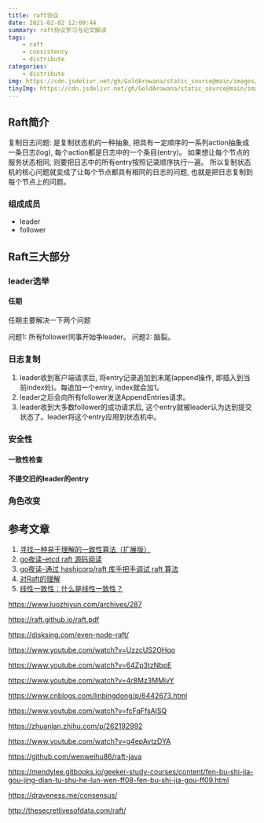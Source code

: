 ```yaml
---
title: raft协议
date: 2021-02-02 12:09:44
summary: raft协议学习与论文解读
tags:
    - raft
    - consistency
    - distribute
categories:
    - distribute
img: https://cdn.jsdelivr.net/gh/GoldArowana/static_source@main/images/cover/co15-m.jpg
tinyImg: https://cdn.jsdelivr.net/gh/GoldArowana/static_source@main/images/tiny/cover/co15.jpg
---
```


## Raft简介
复制日志问题: 是复制状态机的一种抽象, 把具有一定顺序的一系列action抽象成一条日志(log), 每个action都是日志中的一个条目(entry)。
如果想让每个节点的服务状态相同, 则要把日志中的所有entry按照记录顺序执行一遍。
所以复制状态机的核心问题就变成了让每个节点都具有相同的日志的问题, 也就是把日志复制到每个节点上的问题。

### 组成成员
- leader
- follower

## Raft三大部分
### leader选举
#### 任期
任期主要解决一下两个问题

问题1: 所有follower同事开始争leader。
问题2: 脑裂。


### 日志复制
1. leader收到客户端请求后, 将entry记录追加到末尾(append操作, 即插入到当前index处)。每追加一个entry, index就会加1。
2. leader之后会向所有follower发送AppendEntries请求。
3. leader收到大多数follower的成功请求后, 这个entry就被leader认为达到提交状态了。leader将这个entry应用到状态机中。



### 安全性

#### 一致性检查

#### 不提交旧的leader的entry

### 角色改变

## 参考文章
1. [寻找一种易于理解的一致性算法（扩展版）](https://github.com/maemual/raft-zh_cn/blob/master/raft-zh_cn.md)
2. [go夜读-etcd raft 源码阅读](https://talkgo.org/t/topic/51)
3. [go夜读-通过 hashicorp/raft 库手把手调试 raft 算法](https://talkgo.org/t/topic/882)
4. [对Raft的理解](https://zhuanlan.zhihu.com/p/55070003)
5. [线性一致性：什么是线性一致性？](https://zhuanlan.zhihu.com/p/42239873)

https://www.luozhiyun.com/archives/287

https://raft.github.io/raft.pdf

https://disksing.com/even-node-raft/

https://www.youtube.com/watch?v=UzzcUS2OHqo

https://www.youtube.com/watch?v=64Zp3tzNbpE

https://www.youtube.com/watch?v=4r8Mz3MMivY

https://www.cnblogs.com/linbingdong/p/6442673.html

https://www.youtube.com/watch?v=fcFqFfsAlSQ

https://zhuanlan.zhihu.com/p/262192992

https://www.youtube.com/watch?v=g4epAvtzDYA

https://github.com/wenweihu86/raft-java

https://mendylee.gitbooks.io/geeker-study-courses/content/fen-bu-shi-jia-gou-jing-dian-tu-shu-he-lun-wen-ff08-fen-bu-shi-jia-gou-ff09.html

https://draveness.me/consensus/

http://thesecretlivesofdata.com/raft/